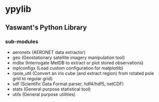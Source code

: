 # ypylib


## Yaswant's Python Library

### sub-modules
- aeronetx (AERONET data extractor)
- geo (Geostationary satellite imagery manipulation tool)
- mdbx (Interrogate MetDB to extract or plot stored observations)
- mplconfigx (Load custom configuration for matplotlib)
- rpole_util (Convert an iris cube (and extract region) from
rotated pole grid to regular grid)
- sdf (Scientific Data Format parser, hdf4/hdf5, netCDF)
- stats (General purpose statistical tool)
- utils (General purpose utilities)

